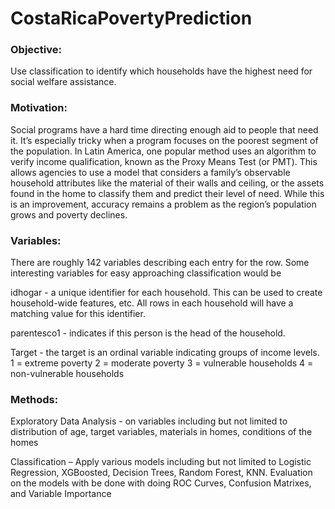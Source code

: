 # CostaRicaPovertyPrediction

### Objective:

Use classification to identify which households have the highest need for social welfare assistance.

### Motivation: 

Social programs have a hard time directing enough aid to people that need it. It’s especially tricky when a program focuses on the poorest segment of the population. In Latin America, one popular method uses an algorithm to verify income qualification, known as the Proxy Means Test (or PMT). This allows agencies to use a model that considers a family’s observable household attributes like the material of their walls and ceiling, or the assets found in the home to classify them and predict their level of need.  While this is an improvement, accuracy remains a problem as the region’s population grows and poverty declines.

### Variables:
There are roughly 142 variables describing each entry for the row. Some interesting variables for easy approaching classification would be

idhogar - a unique identifier for each household. This can be used to create household-wide features, etc. All rows in each household will have a matching value for this identifier.

parentesco1 - indicates if this person is the head of the household.

Target - the target is an ordinal variable indicating groups of income levels. 
  1 = extreme poverty
  2 = moderate poverty
  3 = vulnerable households
  4 = non-vulnerable households 

### Methods:

Exploratory Data Analysis - on variables including but not limited to distribution of age, target variables, materials in homes, conditions of the homes

Classification – Apply various models including but not limited to Logistic Regression, XGBoosted, Decision Trees, Random Forest, KNN. Evaluation on the models with be done with doing ROC Curves, Confusion Matrixes, and Variable Importance



